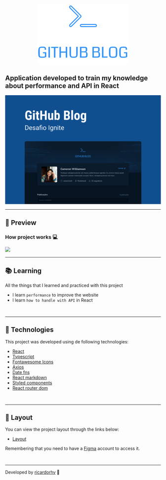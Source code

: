 <p align="center">
  <img src="./.github/logo.svg">
</p>

## Application developed to train my knowledge about performance and API in React

<img src="./.github/capa.png">

---

## 🎥 Preview

### How project works 💻

<img src='./github/tour.gif'/>

<br>

---

## 📚 Learning

All the things that I learned and practiced with this project

- I learn `performance` to improve the website
- I learn `how to handle with API` in React

<br>

---

## 🧪 Technologies

This project was developed using de following technologies:

- [React](https://react.dev/)
- [Typescript](https://www.typescriptlang.org/)
- [Fontawesome Icons](https://fontawesome.com/)
- [Axios](https://axios-http.com/ptbr/)
- [Date fns](https://date-fns.org/)
- [React markdown](https://remarkjs.github.io/react-markdown/)
- [Styled components](https://styled-components.com/)
- [React router dom](https://reactrouter.com/en/main)

<br>

---

## 🔖 Layout

You can view the project layout through the links below:

- [Layout](https://www.figma.com/community/file/1138814951106121051)

Remembering that you need to have a [Figma](http://figma.com/) account to access it.

<br>

---

Developed by [ricardorhv](https://github.com/ricardorhv) 👋
